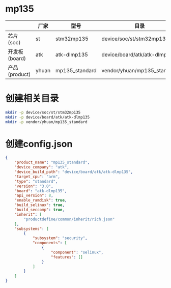 # mp135

|   | 厂家 | 型号 | 目录 |
|---|---|---|---|
| 芯片(soc) | st | stm32mp135 | device/soc/st/stm32mp135 |
| 开发板(board) | atk | atk-dlmp135 | device/board/atk/atk-dlmp135 |
| 产品(product) | yhuan | mp135_standard | vendor/yhuan/mp135_standard |

# 创建相关目录
``` sh
mkdir -p device/soc/st/stm32mp135
mkdir -p device/board/atk/atk-dlmp135
mkdir -p vendor/yhuan/mp135_standard
```

# 创建config.json
``` json
{
    "product_name": "mp135_standard",
    "device_company": "atk",
    "device_build_path": "device/board/atk/atk-dlmp135",
    "target_cpu": "arm",
    "type": "standard",
    "version": "3.0",
    "board": "atk-dlmp135",
    "api_version": 8,
    "enable_ramdisk": true,
    "build_selinux": true,
    "build_seccomp": true,
    "inherit": [
        "productdefine/common/inherit/rich.json"
    ],
    "subsystems": [
        {
            "subsystem": "security",
            "components": [
                {
                    "component": "selinux",
                    "features": []
                }
            ]
        }
    ]
}
```